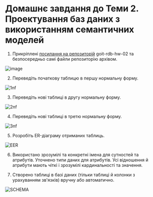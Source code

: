 # Домашнє завдання до Теми 2. Проектування баз даних з використанням семантичних моделей

1) Прикріплені [посилання на репозиторій](https://github.com/atroshyn/goit-rdb-hw-02 ) goit-rdb-hw-02 та безпосередньо самі файли репозиторію архівом.

![image](https://github.com/user-attachments/assets/28a003d7-64ec-4e26-b063-7c05ec5078e3)

2) Переведіть початкову таблицю в першу нормальну форму.

![1nf](https://github.com/user-attachments/assets/e115c383-6ed8-4c3a-bece-afd78719df7d)


3) Переведіть нові таблиці в другу нормальну форму.

![2nf](https://github.com/user-attachments/assets/610381f8-c2f3-4010-bd6d-f12ec3d8336a)


4) Переведіть нові таблиці в третю нормальну форму.

![3nf](https://github.com/user-attachments/assets/36cfe45f-97fa-4f7a-9260-8b3074d2e4f5)


5) Розробіть ER-діаграму отриманих таблиць.

![EER](https://github.com/user-attachments/assets/5d35a5fe-b420-45a8-b231-0873537afddd)

6) Використано зрозумілі та конкретні імена для сутностей та атрибутів. Уточнено типи даних для атрибутів. Усі відношення й атрибути мають чіткі і зрозумілі кардинальності та значення.

7) Створено таблиці в базі даних (тільки таблиці й колонки з урахуванням зв'язків) вручну або автоматично.

![SCHEMA](https://github.com/user-attachments/assets/e9d1cc09-79db-43bb-83ee-fba20884ac28)
